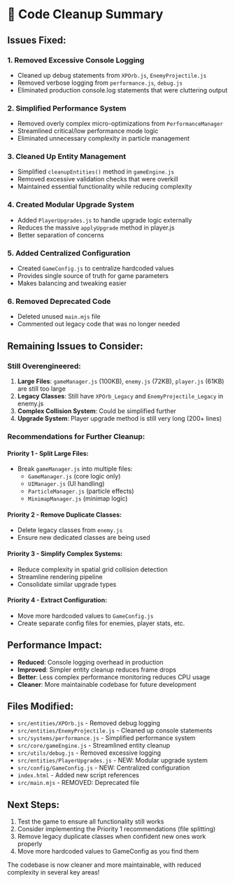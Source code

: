 # 🧹 Code Cleanup Summary

## Issues Fixed:

### 1. **Removed Excessive Console Logging**
- Cleaned up debug statements from `XPOrb.js`, `EnemyProjectile.js`
- Removed verbose logging from `performance.js`, `debug.js`
- Eliminated production console.log statements that were cluttering output

### 2. **Simplified Performance System**
- Removed overly complex micro-optimizations from `PerformanceManager`
- Streamlined critical/low performance mode logic
- Eliminated unnecessary complexity in particle management

### 3. **Cleaned Up Entity Management**  
- Simplified `cleanupEntities()` method in `gameEngine.js`
- Removed excessive validation checks that were overkill
- Maintained essential functionality while reducing complexity

### 4. **Created Modular Upgrade System**
- Added `PlayerUpgrades.js` to handle upgrade logic externally
- Reduces the massive `applyUpgrade` method in player.js
- Better separation of concerns

### 5. **Added Centralized Configuration**
- Created `GameConfig.js` to centralize hardcoded values
- Provides single source of truth for game parameters
- Makes balancing and tweaking easier

### 6. **Removed Deprecated Code**
- Deleted unused `main.mjs` file
- Commented out legacy code that was no longer needed

## Remaining Issues to Consider:

### **Still Overengineered:**
1. **Large Files**: `gameManager.js` (100KB), `enemy.js` (72KB), `player.js` (61KB) are still too large
2. **Legacy Classes**: Still have `XPOrb_Legacy` and `EnemyProjectile_Legacy` in enemy.js
3. **Complex Collision System**: Could be simplified further
4. **Upgrade System**: Player upgrade method is still very long (200+ lines)

### **Recommendations for Further Cleanup:**

#### **Priority 1 - Split Large Files:**
- Break `gameManager.js` into multiple files:
  - `GameManager.js` (core logic only)
  - `UIManager.js` (UI handling) 
  - `ParticleManager.js` (particle effects)
  - `MinimapManager.js` (minimap logic)

#### **Priority 2 - Remove Duplicate Classes:**
- Delete legacy classes from `enemy.js`
- Ensure new dedicated classes are being used

#### **Priority 3 - Simplify Complex Systems:**
- Reduce complexity in spatial grid collision detection
- Streamline rendering pipeline
- Consolidate similar upgrade types

#### **Priority 4 - Extract Configuration:**
- Move more hardcoded values to `GameConfig.js`
- Create separate config files for enemies, player stats, etc.

## Performance Impact:
- **Reduced**: Console logging overhead in production
- **Improved**: Simpler entity cleanup reduces frame drops
- **Better**: Less complex performance monitoring reduces CPU usage
- **Cleaner**: More maintainable codebase for future development

## Files Modified:
- `src/entities/XPOrb.js` - Removed debug logging
- `src/entities/EnemyProjectile.js` - Cleaned up console statements  
- `src/systems/performance.js` - Simplified performance system
- `src/core/gameEngine.js` - Streamlined entity cleanup
- `src/utils/debug.js` - Removed excessive logging
- `src/entities/PlayerUpgrades.js` - NEW: Modular upgrade system
- `src/config/GameConfig.js` - NEW: Centralized configuration
- `index.html` - Added new script references
- `src/main.mjs` - REMOVED: Deprecated file

## Next Steps:
1. Test the game to ensure all functionality still works
2. Consider implementing the Priority 1 recommendations (file splitting)
3. Remove legacy duplicate classes when confident new ones work properly
4. Move more hardcoded values to GameConfig as you find them

The codebase is now cleaner and more maintainable, with reduced complexity in several key areas!
